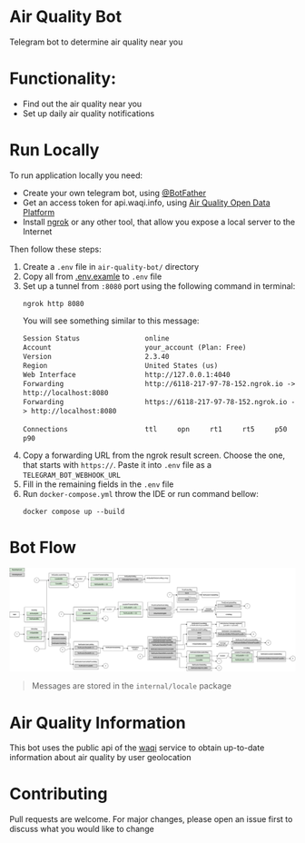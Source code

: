 # Air Quality Bot
Telegram bot to determine air quality near you

# Functionality:
- Find out the air quality near you
- Set up daily air quality notifications

# Run Locally
To run application locally you need:
- Create your own telegram bot, using [@BotFather](https://t.me/botfather)
- Get an access token for api.waqi.info, using [Air Quality Open Data Platform](https://aqicn.org/data-platform/token/)
- Install [ngrok](https://ngrok.com/download) or any other tool, that allow you expose a local server to the Internet

Then follow these steps:
1. Create a `.env` file in `air-quality-bot/` directory
2. Copy all from [.env.examle](https://github.com/Tokscull/air-quality-bot/blob/main/.env.examle) to `.env` file
3. Set up a tunnel from `:8080` port using the following command in terminal:
    ````
    ngrok http 8080
    ````
    You will see something similar to this message:
    ````
    Session Status                online
    Account                       your_account (Plan: Free)
    Version                       2.3.40
    Region                        United States (us)
    Web Interface                 http://127.0.0.1:4040
    Forwarding                    http://6118-217-97-78-152.ngrok.io -> http://localhost:8080
    Forwarding                    https://6118-217-97-78-152.ngrok.io -> http://localhost:8080

    Connections                   ttl     opn     rt1     rt5     p50     p90
    ````
4. Copy a forwarding URL from the ngrok result screen. Choose the one, that starts with `https://`. Paste it into `.env` file as a `TELEGRAM_BOT_WEBHOOK_URL`
5. Fill in the remaining fields in the `.env` file
6. Run `docker-compose.yml` throw the IDE or run command bellow: 
    ````
    docker compose up --build
    ````

# Bot Flow
![bot flow img](docs/bot-flow.png)
> Messages are stored in the `internal/locale` package

# Air Quality Information
This bot uses the public api of the [waqi](https://waqi.info/) service to obtain up-to-date information about air quality by user geolocation


# Contributing
Pull requests are welcome. For major changes, please open an issue first to discuss what you would like to change
